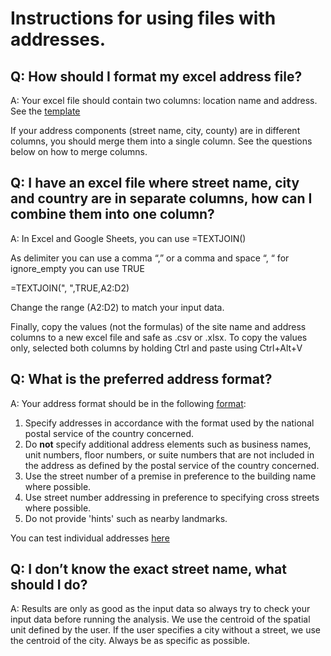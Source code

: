# Instructions for using files with addresses.

## **Q: How should I format my excel address file?**

A: Your excel file should contain two columns: location name and address. See the [template](https://github.com/wri/aqueduct_analyze_locations/blob/master/input_templates/example_address.csv)

If your address components (street name, city, county) are in different columns, you should merge them into a single column. See the questions below on how to merge columns.  


## **Q: I have an excel file where street name, city and country are in separate columns, how can I combine them into one column?**

A: In Excel and Google Sheets, you can use =TEXTJOIN()  

As delimiter you can use a comma “,” or a comma and space “, “ 
for ignore_empty you can use TRUE 

=TEXTJOIN(", ",TRUE,A2:D2) 

Change the range (A2:D2) to match your input data. 

Finally, copy the values (not the formulas) of the site name and address columns to a new excel file and safe as .csv or .xlsx. To copy the values only, selected both columns by holding Ctrl and paste using Ctrl+Alt+V  

## **Q: What is the preferred address format?**

A: Your address format should be in the following [format](https://developers.google.com/maps/faq#geocoder_queryformat):
1.  Specify addresses in accordance with the format used by the national postal service of the country concerned.  
1.  Do **not** specify additional address elements such as business names, unit numbers, floor numbers, or suite numbers that are not included in the address as defined by the postal service of the country concerned.   
1.  Use the street number of a premise in preference to the building name where possible.
1.  Use street number addressing in preference to specifying cross streets where possible.  
1.  Do not provide 'hints' such as nearby landmarks.  

You can test individual addresses [here](https://google-developers.appspot.com/maps/documentation/utils/geocoder/)

## **Q: I don’t know the exact street name, what should I do?**

A: Results are only as good as the input data so always try to check your input data before running the analysis. We use the centroid of the spatial unit defined by the user. If the user specifies a city without a street, we use the centroid of the city. Always be as specific as possible.  
